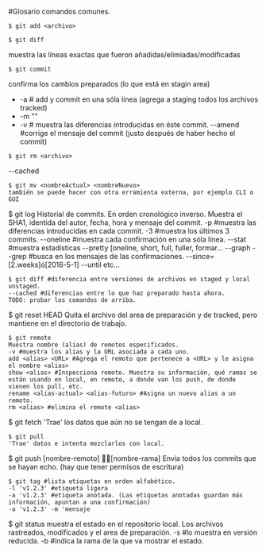 #Glosario comandos comunes.

```
$ git add <archivo>
```
```
$ git diff
```
muestra las líneas exactas que fueron añadidas/elimiadas/modificadas

```
$ git commit
```
confirma los cambios preparados (lo que está en stagin 
area)

- -a # add y commit en una sóla línea (agrega a staging todos los archivos tracked)
- -m "<mensaje>"
- -v # muestra las diferencias introducidas en éste commit.
--amend #corrige el mensaje del commit (justo después de haber hecho el commit)

```
$ git rm <archivo>
```
--cached

```
$ git mv <nombreActual> <nombreNuevo>
también se puede hacer con otra erramienta externa, por ejemplo CLI o GUI

```
$ git log
Historial de commits. En orden cronológico inverso. Muestra el SHA1, identida del autor, fecha, hora y mensaje del commit.
-p #muestra las diferencias introducidas en cada commit.
-3 #muestra los últimos 3 commits.
--oneline #muestra cada confirmación en una sóla línea.
--stat #muestra estadísticas
--pretty [oneline, short, full, fuller, formar...
--graph
--grep <texto> #busca <texto> en los mensajes de las confirmaciones.
--since=[2.weeks]ó[2016-5-1]
--until
etc...

```
$ git diff #diferencia entre versiones de archivos en staged y local unstaged.
--cached #diferencias entre lo que haz preparado hasta ahora.
TODO: probar los comandos de arriba.

```
$ git reset HEAD <archivo> 
Quita el archivo del area de preparación y de tracked, pero mantiene en el directorio de trabajo.

```
$ git remote
Muestra nombre (alias) de remotos especificados.
-v #muestra los alias y la URL asociada a cada uno.
add <alias> <URL> #Agrega el remoto que pertenece a <URL> y le asigna el nombre <alias>
show <alias> #Inspecciona remoto. Muestra su información, qué ramas se están usando en local, en remoto, a donde van los push, de donde vienen los pull, etc.
rename <alias-actual> <alias-futuro> #Asigna un nuevo alias a un remoto.
rm <alias> #elimina el remote <alias>

```
$ git fetch <alias> 
'Trae' los datos que aún no se tengan de <alias> a local.

```
$ git pull
'Trae' datos e intenta mezclarlos con local.

```
$ git push [nombre-remoto] [nombre-rama] 
Envía todos los commits que se hayan echo. (hay que tener permisos de escritura)

```
$ git tag #lista etiquetas en orden alfabético.
-l 'v1.2.3' #etiqueta ligera
-a 'v1.2.3' #etiqueta anotada. (Las etiquetas anotadas guardan más información, apuntan a una confirmación)
-a 'v1.2.3' -m 'mensaje 
```
$ git status
muestra el estado en el repositorio local. Los archivos rastreados, modificados y el area de preparación.
-s #lo muestra en versión reducida.
-b #indica la rama de la que va mostrar el estado.


```
